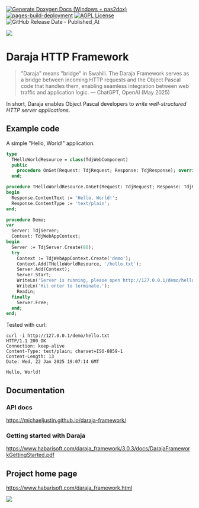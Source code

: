 [![Generate Doxygen Docs (Windows + pas2dox)](https://github.com/michaelJustin/daraja-framework/actions/workflows/doxygen.yml/badge.svg)](https://github.com/michaelJustin/daraja-framework/actions/workflows/doxygen.yml)
[![pages-build-deployment](https://github.com/michaelJustin/daraja-framework/actions/workflows/pages/pages-build-deployment/badge.svg)](https://github.com/michaelJustin/daraja-framework/actions/workflows/pages/pages-build-deployment)
[![AGPL License](https://img.shields.io/badge/license-AGPL-blue.svg)](http://www.gnu.org/licenses/agpl-3.0) ![GitHub Release Date - Published_At](https://img.shields.io/github/release-date/michaelJustin/daraja-framework)

![](https://www.habarisoft.com/images/daraja_logo_landscape_2016_2.png)

# Daraja HTTP Framework

> "Daraja" means "bridge" in Swahili. The Daraja Framework serves as a bridge between incoming HTTP requests and the Object Pascal code that handles them, enabling seamless integration between web traffic and application logic.
> — ChatGPT, OpenAI (May 2025)

In short, Daraja enables Object Pascal developers to *write well-structured HTTP server applications*.

## Example code

A simple "Hello, World!" application.

```Pascal
type
  THelloWorldResource = class(TdjWebComponent)
  public
    procedure OnGet(Request: TdjRequest; Response: TdjResponse); override;
  end;

procedure THelloWorldResource.OnGet(Request: TdjRequest; Response: TdjResponse);
begin
  Response.ContentText := 'Hello, World!';
  Response.ContentType := 'text/plain';
end;

procedure Demo;
var
  Server: TdjServer;
  Context: TdjWebAppContext;
begin
  Server := TdjServer.Create(80);
  try
    Context := TdjWebAppContext.Create('demo');
    Context.Add(THelloWorldResource, '/hello.txt');
    Server.Add(Context);
    Server.Start;
    WriteLn('Server is running, please open http://127.0.0.1/demo/hello.txt');
    WriteLn('Hit enter to terminate.');
    ReadLn;
  finally
    Server.Free;
  end;
end;
```

Tested with curl:

```Console
curl -i http://127.0.0.1/demo/hello.txt
HTTP/1.1 200 OK
Connection: keep-alive
Content-Type: text/plain; charset=ISO-8859-1
Content-Length: 13
Date: Wed, 22 Jan 2025 19:07:14 GMT

Hello, World!
```

## Documentation

### API docs

https://michaeljustin.github.io/daraja-framework/

### Getting started with Daraja

https://www.habarisoft.com/daraja_framework/3.0.3/docs/DarajaFrameworkGettingStarted.pdf

## Project home page

https://www.habarisoft.com/daraja_framework.html

![](https://www.habarisoft.com/images/daraja_logo_landscape_2016_2.png)


